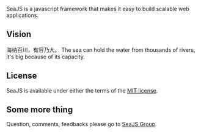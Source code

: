 
SeaJS is a javascript framework that makes it easy to build scalable web applications.

## Vision

海纳百川，有容乃大。
The sea can hold the water from thousands of rivers, it's big because of its capacity.

## License

SeaJS is available under either the terms of the [MIT license](https://github.com/tannhu/jsface/blob/master/MIT-LICENSE.txt).

## Some more thing

Question, comments, feedbacks please go to [SeaJS Group](http://groups.google.com/group/seajs).
